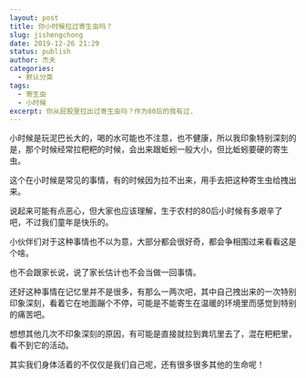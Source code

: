 ```yaml
---
layout: post
title: 你小时候拉过寄生虫吗？
slug: jishengchong
date: 2019-12-26 21:29
status: publish
author: 杰夫
categories: 
  - 默认分类
tags: 
  - 寄生虫
  - 小时候
excerpt: 你从屁股里拉出过寄生虫吗？作为80后的我有过.
---
```


小时候是玩泥巴长大的，喝的水可能也不注意，也不健康，所以我印象特别深刻的是，那个时候经常拉粑粑的时候，会出来跟蚯蚓一般大小，但比蚯蚓要硬的寄生虫。

这个在小时候是常见的事情，有的时候因为拉不出来，用手去把这种寄生虫给拽出来。

说起来可能有点恶心，但大家也应该理解，生于农村的80后小时候有多艰辛了吧，不过我们童年是快乐的。

小伙伴们对于这种事情也不以为意，大部分都会很好奇，都会争相围过来看看这是个啥。

也不会跟家长说，说了家长估计也不会当做一回事情。

还好这种事情在记忆里并不是很多，有那么一两次吧，其中自己拽出来的一次特别印象深刻，看着它在地面蹦个不停，可能是不能寄生在温暖的环境里而感觉到特别的痛苦吧。

想想其他几次不印象深刻的原因，有可能是直接就拉到粪坑里去了，混在粑粑里，看不到它的活动。

其实我们身体活着的不仅仅是我们自己呢，还有很多很多其他的生命呢！